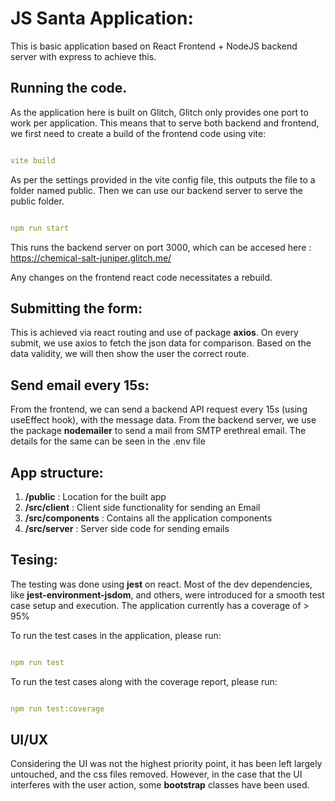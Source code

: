 # JS Santa Application:  

This is basic application based on React Frontend + NodeJS backend server with express to achieve this.

## Running the code. 

As the application here is built on Glitch, Glitch only provides one port to work per application. This means that to serve both backend and frontend, 
we first need to create a build of the frontend code using vite:  

```yml

vite build

```

As per the settings provided in the vite config file, this outputs the file to a folder named public. Then we can use our backend server to serve the public folder.

```yml

npm run start

```

This runs the backend server on port 3000, which can be accesed here : https://chemical-salt-juniper.glitch.me/

Any changes on the frontend react code necessitates a rebuild.

## Submitting the form:

This is achieved via react routing and use of package **axios**. On every submit, we use axios to fetch the json data for comparison.
Based on the data validity, we will then show the user the correct route.

## Send email every 15s:

From the frontend, we can send a backend API request every 15s (using useEffect hook), with the message data.
From the backend server, we use the package **nodemailer** to send a mail from SMTP erethreal email. The details for the same can be seen in the .env file

## App structure: 

1. **/public** : Location for the built app
2. **/src/client** : Client side functionality for sending an Email
3. **/src/components** : Contains all the application components
4. **/src/server** : Server side code for sending emails 

## Tesing:

The testing was done using **jest** on react. Most of the dev dependencies, like **jest-environment-jsdom**, and others,  were introduced for a smooth test case setup and execution.
The application currently has a coverage of > 95%

To run the test cases in the application, please run: 

```yml

npm run test

```

To run the test cases along with the coverage report, please run:

```yml

npm run test:coverage

```

## UI/UX 

Considering the UI was not the highest priority point, it has been left largely untouched, and the css files removed.
However, in the case that the UI interferes with the user action, some **bootstrap** classes have been used.

